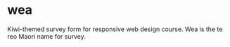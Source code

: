 # wea
Kiwi-themed survey form for responsive web design course. Wea is the te reo Maori name for survey.
